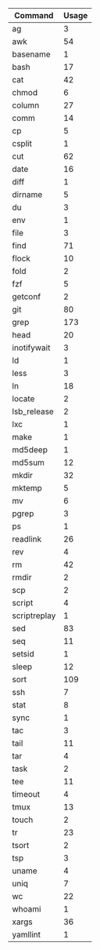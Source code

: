 | Command       | Usage
|-|-|
| ag            | 3      |
| awk           | 54     |
| basename      | 1      |
| bash          | 17     |
| cat           | 42     |
| chmod         | 6      |
| column        | 27     |
| comm          | 14     |
| cp            | 5      |
| csplit        | 1      |
| cut           | 62     |
| date          | 16     |
| diff          | 1      |
| dirname       | 5      |
| du            | 3      |
| env           | 1      |
| file          | 3      |
| find          | 71     |
| flock         | 10     |
| fold          | 2      |
| fzf           | 5      |
| getconf       | 2      |
| git           | 80     |
| grep          | 173    |
| head          | 20     |
| inotifywait   | 3      |
| ld            | 1      |
| less          | 3      |
| ln            | 18     |
| locate        | 2      |
| lsb_release   | 2      |
| lxc           | 1      |
| make          | 1      |
| md5deep       | 1      |
| md5sum        | 12     |
| mkdir         | 32     |
| mktemp        | 5      |
| mv            | 6      |
| pgrep         | 3      |
| ps            | 1      |
| readlink      | 26     |
| rev           | 4      |
| rm            | 42     |
| rmdir         | 2      |
| scp           | 2      |
| script        | 4      |
| scriptreplay  | 1      |
| sed           | 83     |
| seq           | 11     |
| setsid        | 1      |
| sleep         | 12     |
| sort          | 109    |
| ssh           | 7      |
| stat          | 8      |
| sync          | 1      |
| tac           | 3      |
| tail          | 11     |
| tar           | 4      |
| task          | 2      |
| tee           | 11     |
| timeout       | 4      |
| tmux          | 13     |
| touch         | 2      |
| tr            | 23     |
| tsort         | 2      |
| tsp           | 3      |
| uname         | 4      |
| uniq          | 7      |
| wc            | 22     |
| whoami        | 1      |
| xargs         | 36     |
| yamllint      | 1      |

